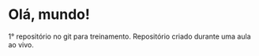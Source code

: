 # Olá, mundo!
 1° repositório no git para treinamento.
 Repositório criado durante uma aula ao vivo.
 
